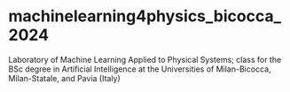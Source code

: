 # machinelearning4physics_bicocca_2024
Laboratory of Machine Learning Applied to Physical Systems; class for the BSc degree in Artificial Intelligence at the Universities of Milan-Bicocca, Milan-Statale, and Pavia (Italy)
